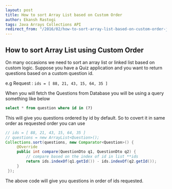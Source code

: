 ```yaml
---
layout: post
title: How to sort Array List based on Custom Order
author: Ekansh Rastogi
tags: Java Arrays Collections API
redirect_from: "/2016/02/how-to-sort-array-list-based-on-custom-order-java.html"
---
```

## How to sort Array List using Custom Order
On many occasions we need to sort an array list or linked list based on custom logic. Suppose you have a Quiz 
application and you want to return questions based on a custom question id.

e.g Request : `ids = [ 88, 21, 43, 15, 64, 35 ]`

When you will fetch the Questions from Database you will be using a query something like below

```sql
select * from question where id in (?)
```

This will give you questions ordered by id by default. So to covert it in same order as requested order you can use

```java
// ids = [ 88, 21, 43, 15, 64, 35 ]  
// questions = new ArrayList<Question>();   
Collections.sort(questions, new Comparator<Question>() {  
     @Override  
     public int compare(QuestionDto q1, QuestionDto q2) {  
         // compare based on the index of id in list **ids  
         return ids.indexOf(q1.getId()) - ids.indexOf(q2.getId());  
     }  
 });
```

The above code will give you questions in order of ids requested.